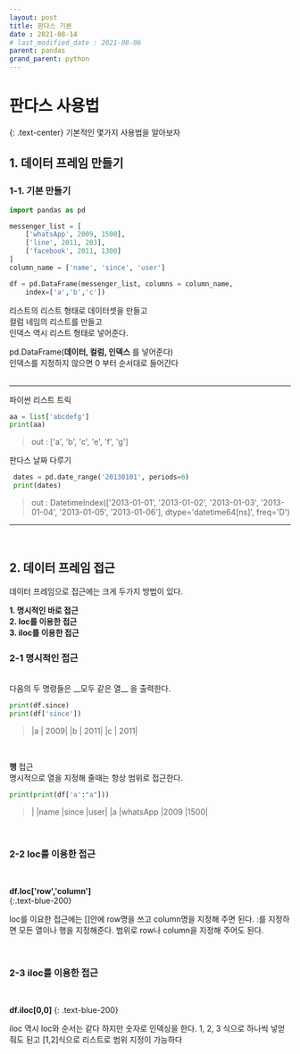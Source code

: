 ```yaml
---
layout: post
title: 판다스 기본 
date : 2021-08-14
# last_modified_date : 2021-08-06
parent: pandas
grand_parent: python
---
```


# 판다스 사용법 
{: .text-center}
기본적인 몇가지 사용법을 알아보자

## 1. 데이터 프레임 만들기

### 1-1. 기본 만들기
```python
import pandas as pd

messenger_list = [
    ['whatsApp', 2009, 1500],
    ['line', 2011, 203],
    ['facebook', 2011, 1300]
]
column_name = ['name', 'since', 'user']

df = pd.DataFrame(messenger_list, columns = column_name, 
    index=['a','b','c'])
```

리스트의 리스트 형태로 데이터셋을 만들고  
컬럼 네임의 리스트를 만들고   
인덱스 역시 리스트 형태로 넣어준다.

pd.DataFrame(__데이터, 컬럼, 인덱스__ 를 넣어준다)  
인덱스를 지정하지 않으면 0 부터 순서대로 들어간다<br/><br/>

---
파이썬 리스트 트릭
 ```python
 aa = list['abcdefg']
 print(aa)
 ```
 
> out : ['a', 'b', 'c', 'e', 'f', 'g']

판다스 날짜 다루기
```python
 dates = pd.date_range('20130101', periods=6)
 print(dates)
```
> out : DatetimeIndex(['2013-01-01', '2013-01-02', '2013-01-03', '2013-01-04', '2013-01-05', '2013-01-06'], dtype='datetime64[ns]', freq='D')


---
<br/>

## 2. 데이터 프레임 접근

<brt/>
데이터 프레임으로 접근에는 크게 두가지 방법이 있다.  

__1. 명시적인 바로 접근__  
__2. loc를 이용한 접근__  
__3. iloc를 이용한 접근__


### 2-1 명시적인 접근
<br/>
다음의 두 명령들은 __모두 같은 열__ 을 출력한다.

```python
print(df.since)
print(df['since'])
```
>|a   | 2009| 
>|b   | 2011|
>|c   | 2011|

<br/>

__행__ 접근  
명시적으로 열을 지정해 줄때는 항상 범위로 접근한다.
```python
print(print(df['a':"a"]))
```
>|       |name  |since  |user|
>|a  |whatsApp   |2009  |1500|

<br/>

### 2-2 loc를 이용한 접근
<br/>

__df.loc['row','column']__  
{:.text-blue-200}

loc를 이요한 접근에는 []안에 row명을 쓰고 column명을 지정해 주면 된다.
:를 지정하면 모든 열이나 행을 지정해준다.
범위로 row나 column을 지정해 주어도 된다.

<br/>

### 2-3 iloc를 이용한 접근
<br/>

__df.iloc[0,0]__
{: .text-blue-200}

iloc 역시 loc와 순서는 같다 하지만 숫자로 인덱싱을 한다.
1, 2, 3 식으로 하나씩 넣얻줘도 된고
[1,2]식으로 리스트로 범위 지정이 가능하다

<br/>


